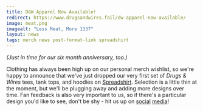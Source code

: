 ```yaml
---
title: D&W Apparel Now Available!
redirect: https://www.drugsandwires.fail/dw-apparel-now-available/
image: meat.png
imagealt: "Less Meat, More 1337"
layout: news
tags: merch news post-format-link spreadshirt
---
```


_(Just in time for our six month anniversary, too.)_

Clothing has always been high up on our personal merch wishlist, so we're happy to announce that we've just dropped our very first set of _Drugs &amp; Wires_ tees, tank tops, and hoodies on [Spreadshirt](http://dnwmerch.spreadshirt.co.uk/). Selection is a little thin at the moment, but we'll be plugging away and adding more designs over time. Fan feedback is also very important to us, so if there's a particular design you'd like to see, don't be shy - hit us up on [social](https://twitter.com/cryoclaire242) [media](http://cryoclaire.tumblr.com/)!
